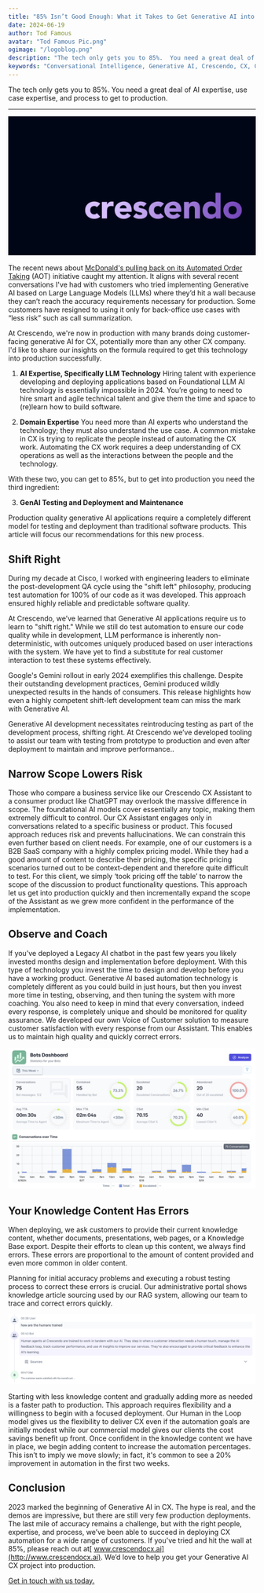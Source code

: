 ```yaml
---
title: "85% Isn’t Good Enough: What it Takes to Get Generative AI into Production"
date: 2024-06-19
author: Tod Famous
avatar: "Tod Famous Pic.png"
ogimage: "/logoblog.png"
description: "The tech only gets you to 85%.  You need a great deal of AI expertise, use case expertise, and process to get to production."
keywords: "Conversational Intelligence, Generative AI, Crescendo, CX, Customer Experience, CX Improvement, Customer Satisfaction" 
---
```


The tech only gets you to 85%.  You need a great deal of AI expertise, use case expertise, and process to get to production.

---

![Empathy](/logoblog.png)



The recent news about [McDonald's pulling back on its Automated Order Taking](https://www.cxtoday.com/speech-analytics/mcdonalds-stops-using-ai-for-drive-thru-orders-whats-next-for-fast-food-cx/) (AOT) initiative caught my attention. It aligns with several recent conversations I've had with customers who tried implementing Generative AI based on Large Language Models (LLMs) where they’d hit a wall because they can’t reach the accuracy requirements necessary for production.  Some customers have resigned to using it only for back-office use cases with “less risk” such as call summarization.

At Crescendo, we're now in production with many brands doing customer-facing generative AI for CX, potentially more than any other CX company. I'd like to share our insights on the formula required to get this technology into production successfully.


1. **AI Expertise, Specifically LLM Technology**
Hiring talent with experience developing and deploying applications based on Foundational LLM AI technology is essentially impossible in 2024.  You’re going to need to hire smart and agile technical talent and give them the time and space to (re)learn how to build software. 

2. **Domain Expertise**
You need more than AI experts who understand the technology; they must also understand the use case. A common mistake in CX is trying to replicate the people instead of automating the CX work. Automating the CX work requires a deep understanding of CX operations as well as the interactions between the people and the technology.


With these two, you can get to 85%, but to get into production you need the third ingredient:


3. **GenAI Testing and Deployment and Maintenance**

Production quality generative AI applications require a completely different model for testing and deployment than traditional software products.  This article will focus our recommendations for this new process.


## **Shift Right**

During my decade at Cisco, I worked with engineering leaders to eliminate the post-development QA cycle using the "shift left" philosophy, producing test automation for 100% of our code as it was developed. This approach ensured highly reliable and predictable software quality.


At Crescendo, we’ve learned that Generative AI applications require us to learn to "shift right." While we still do test automation to ensure our code quality while in development, LLM performance is inherently non-deterministic, with outcomes uniquely produced based on user interactions with the system. We have yet to find a substitute for real customer interaction to test these systems effectively.


Google's Gemini rollout in early 2024 exemplifies this challenge. Despite their outstanding development practices, Gemini produced wildly unexpected results in the hands of consumers. This release highlights how even a highly competent shift-left development team can miss the mark with Generative AI.


Generative AI development necessitates reintroducing testing as part of the development process, shifting right.  At Crescendo we’ve developed tooling to assist our team with testing from prototype to production and even after deployment to maintain and improve performance..


## **Narrow Scope Lowers Risk**

Those who compare a business service like our Crescendo CX Assistant to a consumer product like ChatGPT may overlook the massive difference in scope. The foundational AI models cover essentially any topic, making them extremely difficult to control. Our CX Assistant engages only in conversations related to a specific business or product. This focused approach reduces risk and prevents hallucinations. We can constrain this even further based on client needs. For example, one of our customers is a B2B SaaS company with a highly complex pricing model. While they had a good amount of content to describe their pricing, the specific pricing scenarios turned out to be context-dependent and therefore quite difficult to test. For this client, we simply ‘took pricing off the table’ to narrow the scope of the discussion to product functionality questions. This approach let us get into production quickly and then incrementally expand the scope of the Assistant as we grew more confident in the performance of the implementation.


## **Observe and Coach**

If you’ve deployed a Legacy AI chatbot in the past few years you likely invested months design and implementation before deployment.  With this type of technology you invest the time to design and develop before you have a working product.  Generative AI based automation technology is completely different as you could build in just hours, but then you invest more time in testing, observing, and then tuning the system with more coaching.
You also need to keep in mind that every conversation, indeed every response, is completely unique and should be monitored for quality assurance.  We developed our own Voice of Customer solution to measure customer satisfaction with every response from our Assistant. This enables us to maintain high quality and quickly correct errors.


![Dashboard](/img/blog/what_it_takes/dashboard.png)



## **Your Knowledge Content Has Errors**

When deploying, we ask customers to provide their current knowledge content, whether documents, presentations, web pages, or a Knowledge Base export. Despite their efforts to clean up this content, we always find errors. These errors are proportional to the amount of content provided and even more common in older content.


Planning for initial accuracy problems and executing a robust testing process to correct these errors is crucial. Our administrative portal shows knowledge article sourcing used by our RAG system, allowing our team to trace and correct errors quickly.


![Transcript](/img/blog/what_it_takes/transcript.png)


Starting with less knowledge content and gradually adding more as needed is a faster path to production. This approach requires flexibility and a willingness to begin with a focused deployment. Our Human in the Loop model gives us the flexibility to deliver CX even if the automation goals are initially modest while our commercial model gives our clients the cost savings benefit up front. Once confident in the knowledge content we have in place, we begin adding content to increase the automation percentages. This isn’t to imply we move slowly; in fact, it's common to see a 20% improvement in automation in the first two weeks.


## **Conclusion**

2023 marked the beginning of Generative AI in CX. The hype is real, and the demos are impressive, but there are still very few production deployments. The last mile of accuracy remains a challenge, but with the right people, expertise, and process, we’ve been able to succeed in deploying CX automation for a wide range of customers. If you've tried and hit the wall at 85%, please reach out at[ www.crescendocx.ai](http://www.crescendocx.ai). We’d love to help you get your Generative AI CX project into production.


[Get in touch with us today.](https://crescendo-cx.com/get-started)


